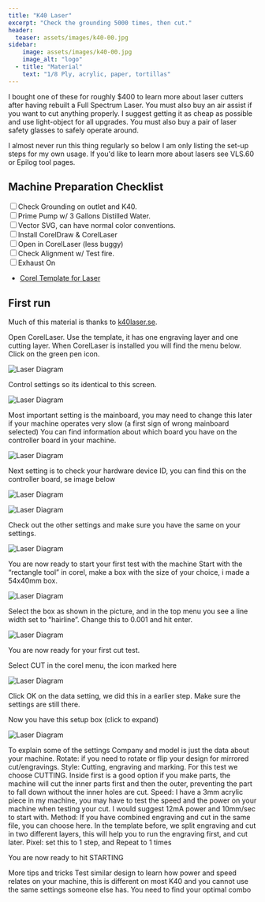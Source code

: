 ```yaml
---
title: "K40 Laser"
excerpt: "Check the grounding 5000 times, then cut."
header:
  teaser: assets/images/k40-00.jpg
sidebar:
    image: assets/images/k40-00.jpg
    image_alt: "logo"
  - title: "Material"
    text: "1/8 Ply, acrylic, paper, tortillas"
---
```


I bought one of these for roughly $400 to learn more about laser cutters after having rebuilt a Full Spectrum Laser. You must also buy an air assist if you want to cut anything properly. I suggest getting it as cheap as possible and use light-object for all upgrades. You must also buy a pair of laser safety glasses to safely operate around.

I almost never run this thing regularly so below I am only listing the set-up steps for my own usage. If you'd like to learn more about lasers see VLS.60 or Epilog tool pages.

## Machine Preparation Checklist

 <input type="checkbox" name="0" value="0">Check Grounding on outlet and K40.<br>
 <input type="checkbox" name="0" value="0">Prime Pump w/ 3 Gallons Distilled Water.<br>
 <input type="checkbox" name="0" value="0">Vector SVG, can have normal color conventions.<br>
 <input type="checkbox" name="0" value="0">Install CorelDraw & CorelLaser<br>
 <input type="checkbox" name="0" value="0">Open in CorelLaser (less buggy)<br>
 <input type="checkbox" name="0" value="0">Check Alignment w/ Test fire.<br>
 <input type="checkbox" name="0" value="0">Exhaust On<br>

- [Corel Template for Laser](/assets/docs/k40template.CDR)

## First run

Much of this material is thanks to [k40laser.se](https://www.k40laser.se/).

Open CorelLaser. Use the template, it has one engraving layer and one cutting layer. When CorelLaser is installed you will find the menu below. Click on the green pen icon.

  ![Laser Diagram](/assets/images/k40-01.jpg)

Control settings so its identical to this screen.

  ![Laser Diagram](/assets/images/k40-02.jpg)

Most important setting is the mainboard, you may need to change this later if your machine operates very slow (a first sign of wrong mainboard selected)
You can find information about which board you have on the controller board in your machine.

  ![Laser Diagram](/assets/images/k40-03.jpg)

Next setting is to check your hardware device ID, you can find this on the controller board, se image below

  ![Laser Diagram](/assets/images/k40-04.jpg)

  ![Laser Diagram](/assets/images/k40-06.jpg)


Check out the other settings and make sure you have the same on your settings.

  ![Laser Diagram](/assets/images/k40-07.jpg)


You are now ready to start your first test with the machine
Start with the “rectangle tool” in corel, make a box with the size of your choice, i made a 54x40mm box.

  ![Laser Diagram](/assets/images/k40-08.jpg)

Select the box as shown in the picture, and in the top menu you see a line width set to “hairline”.
Change this to 0.001 and hit enter.

  ![Laser Diagram](/assets/images/k40-09.jpg)

You are now ready for your first cut test.

Select CUT in the corel menu, the icon marked here

  ![Laser Diagram](/assets/images/k40-10.jpg)

Click OK on the data setting, we did this in a earlier step.
Make sure the settings are still there.

Now you have this setup box (click to expand)

  ![Laser Diagram](/assets/images/k40-11.jpg)

To explain some of the settings
Company and model is just the data about your machine.
Rotate: if you need to rotate or flip your design for mirrored cut/engravings.
Style: Cutting, engraving and marking. For this test we choose CUTTING.
Inside first is a good option if you make parts, the machine will cut the inner parts first and then the outer, preventing the part to fall down without the inner holes are cut.
Speed: I have a 3mm acrylic piece in my machine, you may have to test the speed and the power on your machine when testing your cut.
I would suggest 12mA power and 10mm/sec to start with.
Method: If you have combined engraving and cut in the same file, you can choose here.
In the template before, we split engraving and cut in two different layers, this will help you to run the engraving first, and cut later.
Pixel: set this to 1 step, and Repeat to 1 times

You are now ready to hit STARTING

More tips and tricks
Test similar design to learn how power and speed relates on your machine, this is different on most K40 and you cannot use the same settings someone else has. You need to find your optimal combo
